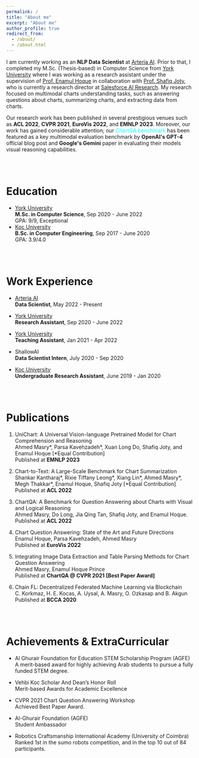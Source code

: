 ```yaml
---
permalink: /
title: "About me"
excerpt: "About me"
author_profile: true
redirect_from: 
  - /about/
  - /about.html
---
```


I am currently working as an **NLP Data Scientist** at [Arteria AI](https://www.arteria.ai/). Prior to that, I completed my M.Sc. (Thesis-based) in Computer Science from [York University](https://www.yorku.ca/) where I was working as a research assistant under the supervision of [Prof. Enamul Hoque](http://www.yorku.ca/enamulh/index.html) in collaboration with [Prof. Shafiq Joty](https://raihanjoty.github.io/), who is currently a research director at [Salesforce AI Research](https://www.salesforceairesearch.com/). My research focused on multimodal charts understanding tasks, such as answering questions about charts, summarizing charts, and extracting data from charts.

Our research work has been published in several prestigious venues such as **ACL 2022**, **CVPR 2021**, **EuroVis 2022**, and **EMNLP 2023**. Moreover, our work has gained considerable attention; our <a href="https://github.com/vis-nlp/ChartQA" style="text-decoration: none; color: cyan;">ChartQA benchmark</a> has been featured as a key multimodal evaluation benchmark by **OpenAI's GPT-4** official blog post and **Google's Gemini** paper in evaluating their models visual reasoning capabilities.

<br />
<br />

Education
======

* [York University](https://www.yorku.ca/)  
**M.Sc. in Computer Science**, Sep 2020 - June 2022  
GPA: 9/9, Exceptional
* [Koc University](https://www.ku.edu.tr/en/)  
**B.Sc. in Computer Engineering**, Sep 2017 - June 2020  
GPA: 3.9/4.0

<br />
<br />

Work Experience
======
* [Arteria AI](https://www.arteria.ai/)  
**Data Scientist**, May 2022 - Present
  
* [York University](https://www.yorku.ca/)  
**Research Assistant**, Sep 2020 - June 2022

* [York University](https://www.yorku.ca/)  
**Teaching Assistant**, Jan 2021 - Apr 2022

* ShallowAI  
**Data Scientist Intern**, July 2020 - Sep 2020

* [Koc University](https://www.ku.edu.tr/en/)   
**Undergraduate Research Assistant**, June 2019 - Jan 2020

<br />
<br />

Publications
======

1. UniChart: A Universal Vision-language Pretrained Model for Chart Comprehension and Reasoning  
Ahmed Masry*, Parsa Kavehzadeh*, Xuan Long Do, Shafiq Joty, and Enamul Hoque [*Equal Contribution]  
Published at **EMNLP 2023**

2. Chart-to-Text: A Large-Scale Benchmark for Chart Summarization  
Shankar Kantharaj*, Rixie Tiffany Leong*, Xiang Lin*, Ahmed Masry*, Megh Thakkar*, Enamul Hoque, Shafiq Joty [*Equal Contribution]  
Published at **ACL 2022**

3. ChartQA: A Benchmark for Question Answering about Charts with Visual and Logical Reasoning  
Ahmed Masry, Do Long, Jia Qing Tan, Shafiq Joty, and Enamul Hoque.  
Published at **ACL 2022**

5. Chart Question Answering: State of the Art and Future Directions  
Enamul Hoque, Parsa Kavehzadeh, Ahmed Masry  
Published at **EuroVis 2022**

6. Integrating Image Data Extraction and Table Parsing Methods for Chart Question Answering  
Ahmed Masry, Enamul Hoque Prince  
Published at **ChartQA @ CVPR 2021** **[Best Paper Award]**

7. Chain FL: Decentralized Federated Machine Learning via Blockchain  
C. Korkmaz, H. E. Kocas, A. Uysal, A. Masry, O. Ozkasap and B. Akgun  
Published at **BCCA 2020**

<br />
<br />

Achievements & ExtraCurricular
======
* Al Ghurair Foundation for Education STEM Scholarship Program (AGFE)  
A merit-based award for highly achieving Arab students to pursue a fully funded STEM degree.

* Vehbi Koc Scholar And Dean’s Honor Roll  
Merit-based Awards for Academic Excellence

* CVPR 2021 Chart Question Answering Workshop  
Achieved Best Paper Award.

* Al-Ghurair Foundation (AGFE)  
Student Ambassador

* Robotics Craftsmanship International Academy (University of Coimbra)
Ranked 1st in the sumo robots competition, and in the top 10 out of 84 participants.

